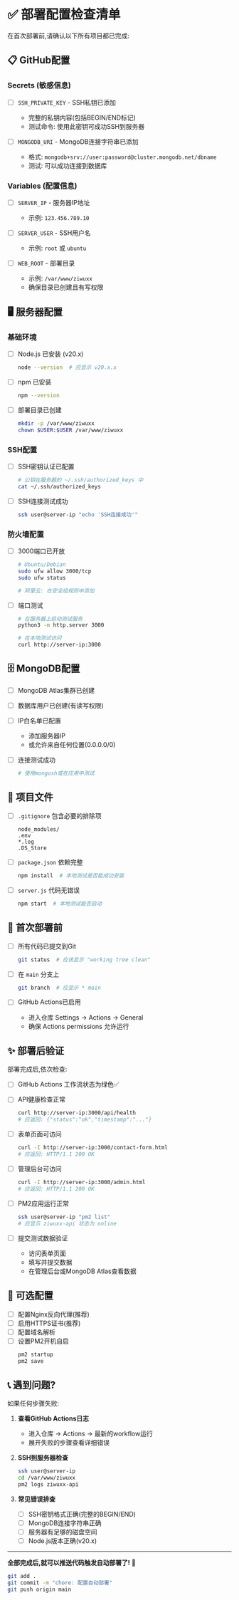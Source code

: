 # ✅ 部署配置检查清单

在首次部署前,请确认以下所有项目都已完成:

## 📋 GitHub配置

### Secrets (敏感信息)
- [ ] `SSH_PRIVATE_KEY` - SSH私钥已添加
  - 完整的私钥内容(包括BEGIN/END标记)
  - 测试命令: 使用此密钥可成功SSH到服务器

- [ ] `MONGODB_URI` - MongoDB连接字符串已添加
  - 格式: `mongodb+srv://user:password@cluster.mongodb.net/dbname`
  - 测试: 可以成功连接到数据库

### Variables (配置信息)
- [ ] `SERVER_IP` - 服务器IP地址
  - 示例: `123.456.789.10`

- [ ] `SERVER_USER` - SSH用户名
  - 示例: `root` 或 `ubuntu`

- [ ] `WEB_ROOT` - 部署目录
  - 示例: `/var/www/ziwuxx`
  - 确保目录已创建且有写权限

## 🖥️ 服务器配置

### 基础环境
- [ ] Node.js 已安装 (v20.x)
  ```bash
  node --version  # 应显示 v20.x.x
  ```

- [ ] npm 已安装
  ```bash
  npm --version
  ```

- [ ] 部署目录已创建
  ```bash
  mkdir -p /var/www/ziwuxx
  chown $USER:$USER /var/www/ziwuxx
  ```

### SSH配置
- [ ] SSH密钥认证已配置
  ```bash
  # 公钥在服务器的 ~/.ssh/authorized_keys 中
  cat ~/.ssh/authorized_keys
  ```

- [ ] SSH连接测试成功
  ```bash
  ssh user@server-ip "echo 'SSH连接成功'"
  ```

### 防火墙配置
- [ ] 3000端口已开放
  ```bash
  # Ubuntu/Debian
  sudo ufw allow 3000/tcp
  sudo ufw status

  # 阿里云: 在安全组规则中添加
  ```

- [ ] 端口测试
  ```bash
  # 在服务器上启动测试服务
  python3 -m http.server 3000

  # 在本地测试访问
  curl http://server-ip:3000
  ```

## 🗄️ MongoDB配置

- [ ] MongoDB Atlas集群已创建
- [ ] 数据库用户已创建(有读写权限)
- [ ] IP白名单已配置
  - 添加服务器IP
  - 或允许来自任何位置(0.0.0.0/0)

- [ ] 连接测试成功
  ```bash
  # 使用mongosh或在应用中测试
  ```

## 📁 项目文件

- [ ] `.gitignore` 包含必要的排除项
  ```
  node_modules/
  .env
  *.log
  .DS_Store
  ```

- [ ] `package.json` 依赖完整
  ```bash
  npm install  # 本地测试是否能成功安装
  ```

- [ ] `server.js` 代码无错误
  ```bash
  npm start  # 本地测试能否启动
  ```

## 🚀 首次部署前

- [ ] 所有代码已提交到Git
  ```bash
  git status  # 应该显示 "working tree clean"
  ```

- [ ] 在 `main` 分支上
  ```bash
  git branch  # 应显示 * main
  ```

- [ ] GitHub Actions已启用
  - 进入仓库 Settings → Actions → General
  - 确保 Actions permissions 允许运行

## ✨ 部署后验证

部署完成后,依次检查:

- [ ] GitHub Actions 工作流状态为绿色✅
- [ ] API健康检查正常
  ```bash
  curl http://server-ip:3000/api/health
  # 应返回: {"status":"ok","timestamp":"..."}
  ```

- [ ] 表单页面可访问
  ```bash
  curl -I http://server-ip:3000/contact-form.html
  # 应返回: HTTP/1.1 200 OK
  ```

- [ ] 管理后台可访问
  ```bash
  curl -I http://server-ip:3000/admin.html
  # 应返回: HTTP/1.1 200 OK
  ```

- [ ] PM2应用运行正常
  ```bash
  ssh user@server-ip "pm2 list"
  # 应显示 ziwuxx-api 状态为 online
  ```

- [ ] 提交测试数据验证
  - 访问表单页面
  - 填写并提交数据
  - 在管理后台或MongoDB Atlas查看数据

## 🔧 可选配置

- [ ] 配置Nginx反向代理(推荐)
- [ ] 启用HTTPS证书(推荐)
- [ ] 配置域名解析
- [ ] 设置PM2开机自启
  ```bash
  pm2 startup
  pm2 save
  ```

## 📞 遇到问题?

如果任何步骤失败:

1. **查看GitHub Actions日志**
   - 进入仓库 → Actions → 最新的workflow运行
   - 展开失败的步骤查看详细错误

2. **SSH到服务器检查**
   ```bash
   ssh user@server-ip
   cd /var/www/ziwuxx
   pm2 logs ziwuxx-api
   ```

3. **常见错误排查**
   - [ ] SSH密钥格式正确(完整的BEGIN/END)
   - [ ] MongoDB连接字符串正确
   - [ ] 服务器有足够的磁盘空间
   - [ ] Node.js版本正确(v20.x)

---

**全部完成后,就可以推送代码触发自动部署了!** 🎉

```bash
git add .
git commit -m "chore: 配置自动部署"
git push origin main
```
